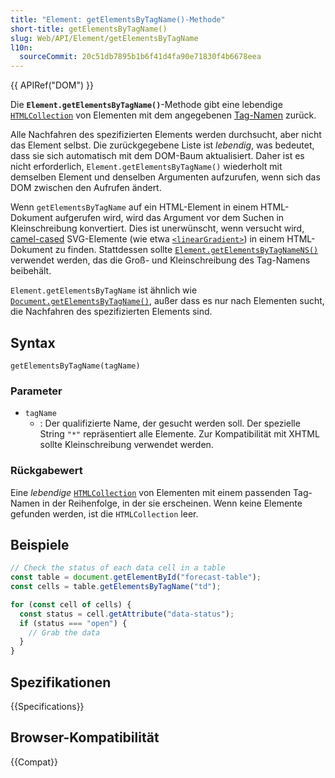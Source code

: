```yaml
---
title: "Element: getElementsByTagName()-Methode"
short-title: getElementsByTagName()
slug: Web/API/Element/getElementsByTagName
l10n:
  sourceCommit: 20c51db7895b1b6f41d4fa90e71830f4b6678eea
---
```


{{ APIRef("DOM") }}

Die **`Element.getElementsByTagName()`**-Methode gibt eine lebendige [`HTMLCollection`](/de/docs/Web/API/HTMLCollection) von Elementen mit dem angegebenen [Tag-Namen](/de/docs/Web/API/Element/tagName) zurück.

Alle Nachfahren des spezifizierten Elements werden durchsucht, aber nicht das Element selbst. Die zurückgegebene Liste ist _lebendig_, was bedeutet, dass sie sich automatisch mit dem DOM-Baum aktualisiert. Daher ist es nicht erforderlich, `Element.getElementsByTagName()` wiederholt mit demselben Element und denselben Argumenten aufzurufen, wenn sich das DOM zwischen den Aufrufen ändert.

Wenn `getElementsByTagName` auf ein HTML-Element in einem HTML-Dokument aufgerufen wird, wird das Argument vor dem Suchen in Kleinschreibung konvertiert. Dies ist unerwünscht, wenn versucht wird, [camel-cased](/de/docs/Glossary/camel_case) SVG-Elemente (wie etwa [`<linearGradient>`](/de/docs/Web/SVG/Element/linearGradient)) in einem HTML-Dokument zu finden. Stattdessen sollte [`Element.getElementsByTagNameNS()`](/de/docs/Web/API/Element/getElementsByTagNameNS) verwendet werden, das die Groß- und Kleinschreibung des Tag-Namens beibehält.

`Element.getElementsByTagName` ist ähnlich wie [`Document.getElementsByTagName()`](/de/docs/Web/API/Document/getElementsByTagName), außer dass es nur nach Elementen sucht, die Nachfahren des spezifizierten Elements sind.

## Syntax

```js-nolint
getElementsByTagName(tagName)
```

### Parameter

- `tagName`
  - : Der qualifizierte Name, der gesucht werden soll. Der spezielle String `"*"` repräsentiert alle Elemente. Zur Kompatibilität mit XHTML sollte Kleinschreibung verwendet werden.

### Rückgabewert

Eine _lebendige_ [`HTMLCollection`](/de/docs/Web/API/HTMLCollection) von Elementen mit einem passenden Tag-Namen in der Reihenfolge, in der sie erscheinen. Wenn keine Elemente gefunden werden, ist die `HTMLCollection` leer.

## Beispiele

```js
// Check the status of each data cell in a table
const table = document.getElementById("forecast-table");
const cells = table.getElementsByTagName("td");

for (const cell of cells) {
  const status = cell.getAttribute("data-status");
  if (status === "open") {
    // Grab the data
  }
}
```

## Spezifikationen

{{Specifications}}

## Browser-Kompatibilität

{{Compat}}

